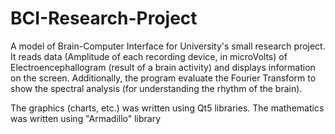 # BCI-Research-Project
A model of Brain-Computer Interface for University's small research project. It reads data (Amplitude of each recording device, in microVolts) of Electroencephallogram (result of a brain activity) and displays information on the screen. Additionally, the program evaluate the Fourier Transform to show the spectral analysis (for understanding the rhythm of the brain).

The graphics (charts, etc.) was written using Qt5 libraries.
The mathematics was written using "Armadillo" library
